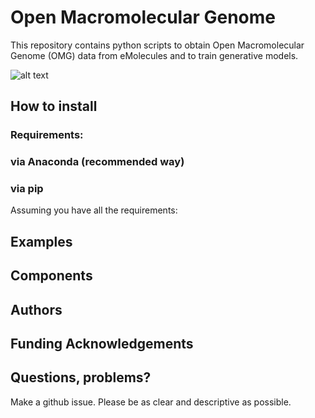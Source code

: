 # Open Macromolecular Genome

This repository contains python scripts to obtain Open Macromolecular Genome (OMG) data 
from eMolecules and to train generative models.

![alt text](https://github.com/TheJacksonLab/SeonghwanAutoencoder/blob/main/data/figure/schematic_diagram.jpg?raw=True)

## How to install

### Requirements:

### via Anaconda (recommended way)

### via pip

Assuming you have all the requirements:

## Examples

## Components

## Authors

## Funding Acknowledgements

## Questions, problems?
Make a github issue. Please be as clear and descriptive as possible.





